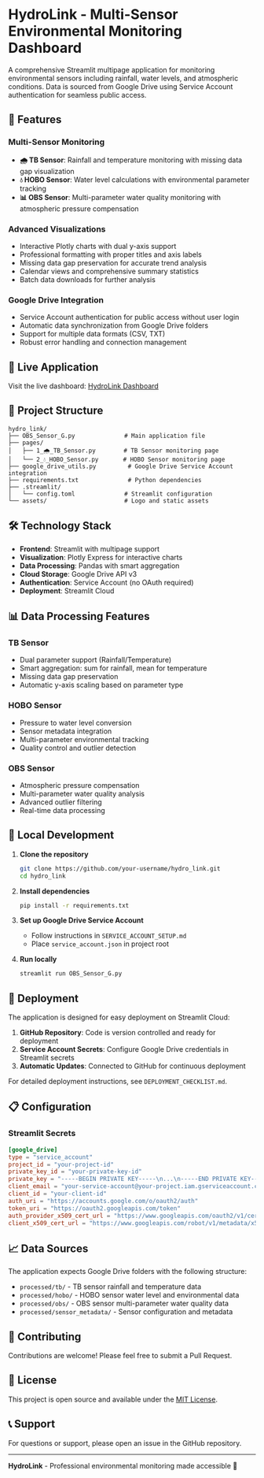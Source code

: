 # HydroLink - Multi-Sensor Environmental Monitoring Dashboard

A comprehensive Streamlit multipage application for monitoring environmental sensors including rainfall, water levels, and atmospheric conditions. Data is sourced from Google Drive using Service Account authentication for seamless public access.

## 🌟 Features

### Multi-Sensor Monitoring
- **🌧️ TB Sensor**: Rainfall and temperature monitoring with missing data gap visualization
- **💧 HOBO Sensor**: Water level calculations with environmental parameter tracking
- **📊 OBS Sensor**: Multi-parameter water quality monitoring with atmospheric pressure compensation

### Advanced Visualizations
- Interactive Plotly charts with dual y-axis support
- Professional formatting with proper titles and axis labels
- Missing data gap preservation for accurate trend analysis
- Calendar views and comprehensive summary statistics
- Batch data downloads for further analysis

### Google Drive Integration
- Service Account authentication for public access without user login
- Automatic data synchronization from Google Drive folders
- Support for multiple data formats (CSV, TXT)
- Robust error handling and connection management

## 🚀 Live Application

Visit the live dashboard: [HydroLink Dashboard](https://your-app-url.streamlit.app)

## 📁 Project Structure

```
hydro_link/
├── OBS_Sensor_G.py              # Main application file
├── pages/
│   ├── 1_🌧️_TB_Sensor.py        # TB Sensor monitoring page
│   └── 2_💧_HOBO_Sensor.py       # HOBO Sensor monitoring page
├── google_drive_utils.py         # Google Drive Service Account integration
├── requirements.txt              # Python dependencies
├── .streamlit/
│   └── config.toml              # Streamlit configuration
└── assets/                      # Logo and static assets
```

## 🛠️ Technology Stack

- **Frontend**: Streamlit with multipage support
- **Visualization**: Plotly Express for interactive charts
- **Data Processing**: Pandas with smart aggregation
- **Cloud Storage**: Google Drive API v3
- **Authentication**: Service Account (no OAuth required)
- **Deployment**: Streamlit Cloud

## 📊 Data Processing Features

### TB Sensor
- Dual parameter support (Rainfall/Temperature)
- Smart aggregation: sum for rainfall, mean for temperature
- Missing data gap preservation
- Automatic y-axis scaling based on parameter type

### HOBO Sensor
- Pressure to water level conversion
- Sensor metadata integration
- Multi-parameter environmental tracking
- Quality control and outlier detection

### OBS Sensor
- Atmospheric pressure compensation
- Multi-parameter water quality analysis
- Advanced outlier filtering
- Real-time data processing

## 🔧 Local Development

1. **Clone the repository**
   ```bash
   git clone https://github.com/your-username/hydro_link.git
   cd hydro_link
   ```

2. **Install dependencies**
   ```bash
   pip install -r requirements.txt
   ```

3. **Set up Google Drive Service Account**
   - Follow instructions in `SERVICE_ACCOUNT_SETUP.md`
   - Place `service_account.json` in project root

4. **Run locally**
   ```bash
   streamlit run OBS_Sensor_G.py
   ```

## 🚀 Deployment

The application is designed for easy deployment on Streamlit Cloud:

1. **GitHub Repository**: Code is version controlled and ready for deployment
2. **Service Account Secrets**: Configure Google Drive credentials in Streamlit secrets
3. **Automatic Updates**: Connected to GitHub for continuous deployment

For detailed deployment instructions, see `DEPLOYMENT_CHECKLIST.md`.

## 📋 Configuration

### Streamlit Secrets
```toml
[google_drive]
type = "service_account"
project_id = "your-project-id"
private_key_id = "your-private-key-id"
private_key = "-----BEGIN PRIVATE KEY-----\n...\n-----END PRIVATE KEY-----\n"
client_email = "your-service-account@your-project.iam.gserviceaccount.com"
client_id = "your-client-id"
auth_uri = "https://accounts.google.com/o/oauth2/auth"
token_uri = "https://oauth2.googleapis.com/token"
auth_provider_x509_cert_url = "https://www.googleapis.com/oauth2/v1/certs"
client_x509_cert_url = "https://www.googleapis.com/robot/v1/metadata/x509/your-service-account%40your-project.iam.gserviceaccount.com"
```

## 📈 Data Sources

The application expects Google Drive folders with the following structure:
- `processed/tb/` - TB sensor rainfall and temperature data
- `processed/hobo/` - HOBO sensor water level and environmental data  
- `processed/obs/` - OBS sensor multi-parameter water quality data
- `processed/sensor_metadata/` - Sensor configuration and metadata

## 🤝 Contributing

Contributions are welcome! Please feel free to submit a Pull Request.

## 📄 License

This project is open source and available under the [MIT License](LICENSE).

## 📞 Support

For questions or support, please open an issue in the GitHub repository.

---

**HydroLink** - Professional environmental monitoring made accessible 🌊
